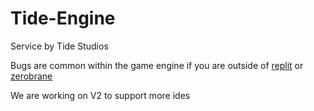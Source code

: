 # Tide-Engine

Service by Tide Studios

Bugs are common within the game engine if you are outside of [replit](https://replit.com) or [zerobrane](https://studio.zerobrane.com)
  
  We are working on V2 to support more ides
